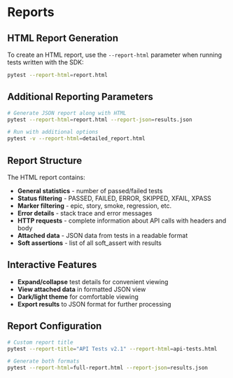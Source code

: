 # Reports

## HTML Report Generation

To create an HTML report, use the `--report-html` parameter when running
tests written with the SDK:

```bash
pytest --report-html=report.html
```

## Additional Reporting Parameters

```bash
# Generate JSON report along with HTML
pytest --report-html=report.html --report-json=results.json

# Run with additional options
pytest -v --report-html=detailed_report.html
```

## Report Structure

The HTML report contains:

- **General statistics** - number of passed/failed tests
- **Status filtering** - PASSED, FAILED, ERROR, SKIPPED, XFAIL, XPASS
- **Marker filtering** - epic, story, smoke, regression, etc.
- **Error details** - stack trace and error messages
- **HTTP requests** - complete information about API calls with headers and body
- **Attached data** - JSON data from tests in a readable format
- **Soft assertions** - list of all soft_assert with results

## Interactive Features

- **Expand/collapse** test details for convenient viewing
- **View attached data** in formatted JSON view
- **Dark/light theme** for comfortable viewing
- **Export results** to JSON format for further processing

## Report Configuration

```bash
# Custom report title
pytest --report-title="API Tests v2.1" --report-html=api-tests.html

# Generate both formats
pytest --report-html=full-report.html --report-json=results.json
```
